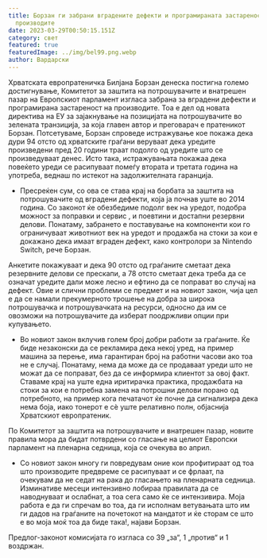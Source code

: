 ```yaml
---
title: Борзан ги забрани вградените дефекти и програмираната застареност на
  производите
date: 2023-03-29T00:50:15.151Z
category: свет
featured: true
featuredImage: ../img/bel99.png.webp
author: Вардарски
---
```


Хрватската европратеничка Билјана Борзан денеска постигна големо достигнување, Комитетот за заштита на потрошувачите и внатрешен пазар на Европскиот парламент изгласа забрана за вградени дефекти и програмирана застареност на производите. Тоа е дел од новата директива на ЕУ за зајакнување на позицијата на потрошувачите во зелената транзиција, за која главен автор и преговарач е пратеникот Борзан.
Потсетуваме, Борзан спроведе истражување кое покажа дека дури 94 отсто од хрватските граѓани веруваат дека уредите произведени пред 20 години траат подолго од уредите што се произведуваат денес. Исто така, истражувањата покажаа дека повеќето уреди се расипуваат помеѓу втората и третата година на употреба, веднаш по истекот на задолжителната гаранција.

- Пресреќен сум, со ова се става крај на борбата за заштита на потрошувачите од вградени дефекти, која ја почнав уште во 2014 година. Со законот ќе обезбедиме подолг век на уредот, подобра можност за поправки и сервис , и поевтини и достапни резервни делови. Понатаму, забрането е поставување на компоненти кои го ограничуваат животниот век на уредот и продажба на стоки за кои е докажано дека имаат вграден дефект, како контролори за Nintendo Switch, рече Борзан.

Анкетите покажуваат и дека 90 отсто од граѓаните сметаат дека резервните делови се прескапи, а 78 отсто сметаат дека треба да се означат уредите дали може лесно и ефтино да се поправат во случај на дефект. Овие и слични проблеми се предмет и на новиот закон, чија цел е да се намали прекумерното трошење на добра за широка потрошувачка и потрошувачката на ресурси, односно да им се овозможи на потрошувачите да изберат поодржливи опции при купувањето.

- Во новиот закон вклучив голем број добри работи за граѓаните. Ќе биде незаконски да се рекламира дека некој уред, на пример машина за перење, има гарантиран број на работни часови ако тоа не е случај. Понатаму, нема да може да се продаваат уреди што не можат да се поправат, без да се информира клиентот за овој факт. Ставаме крај на уште една иритирачка практика, продажбата на стоки за кои е потребна замена на потрошни делови порано од потребното, на пример кога печатачот ќе почне да сигнализира дека нема боја, иако тонерот е сè уште релативно полн, објаснија Хрватскиот европратеник.

По Комитетот за заштита на потрошувачите и внатрешен пазар, новите правила мора да бидат потврдени со гласање на целиот Европски парламент на пленарна седница, која се очекува во април.

- Со новиот закон многу ги повредувам оние кои профитираат од тоа што производите предвреме се расипуваат и се фрлаат, па очекувам да не седат на рака до гласањето на пленарната седница. Изминативе месеци интензивно лобираа правилата да се наводнуваат и ослабнат, а тоа сега само ќе се интензивира. Моја работа е да ги спречам во тоа, да ги исполнам ветувањата што им ги дадов на граѓаните на почетокот на мандатот и ќе сторам се што е во моја моќ тоа да биде така!, најави Борзан.

Предлог-законот комисијата го изгласа со 39 „за“, 1 „против“ и 1 воздржан.
